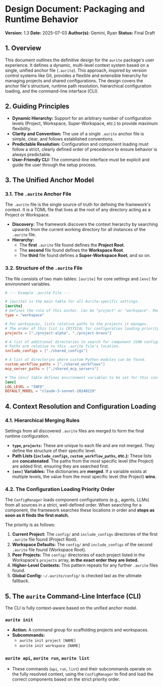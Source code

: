 # Design Document: Packaging and Runtime Behavior

**Version:** 1.3
**Date:** 2025-07-03
**Author(s):** Gemini, Ryan
**Status:** Final Draft

## 1. Overview

This document outlines the definitive design for the `aurite` package's user experience. It defines a dynamic, multi-level context system based on a single, unified anchor file (`.aurite`). This approach, inspired by version control systems like Git, provides a flexible and extensible hierarchy for managing projects and shared configurations. The design covers the anchor file's structure, runtime path resolution, hierarchical configuration loading, and the command-line interface (CLI).

## 2. Guiding Principles

*   **Dynamic Hierarchy:** Support for an arbitrary number of configuration levels (Project, Workspace, Super-Workspace, etc.) to provide maximum flexibility.
*   **Clarity and Convention:** The use of a single `.aurite` anchor file is simple, clear, and follows established conventions.
*   **Predictable Resolution:** Configuration and component loading must follow a strict, clearly defined order of precedence to ensure behavior is always predictable.
*   **User-Friendly CLI:** The command-line interface must be explicit and guide the user through the setup process.

## 3. The Unified Anchor Model

### 3.1. The `.aurite` Anchor File

The `.aurite` file is the single source of truth for defining the framework's context. It is a TOML file that lives at the root of any directory acting as a Project or Workspace.

*   **Discovery:** The framework discovers the context hierarchy by searching upwards from the current working directory for all instances of the `.aurite` file.
*   **Hierarchy:**
    *   The **first** `.aurite` file found defines the **Project Root**.
    *   The **second** file found defines the **Workspace Root**.
    *   The **third** file found defines a **Super-Workspace Root**, and so on.

### 3.2. Structure of the `.aurite` File

The file consists of two main tables: `[aurite]` for core settings and `[env]` for environment variables.

```toml
# --- Example .aurite File ---

# [aurite] is the main table for all Aurite-specific settings.
[aurite]
# Defines the role of this anchor. Can be "project" or "workspace". Required.
type = "workspace"

# For workspaces, lists relative paths to the projects it manages.
# The order of this list is CRITICAL for configuration loading priority.
projects = ["./project-alpha", "./project-bravo"]

# A list of additional directories to search for component JSON configurations.
# Paths are relative to this .aurite file's location.
include_configs = ["./shared_configs"]

# A list of directories where custom Python modules can be found.
custom_workflow_paths = ["./shared_workflows"]
mcp_server_paths = ["./shared_mcp_servers"]

# The [env] table defines environment variables to be set for this context.
[env]
LOG_LEVEL = "INFO"
DEFAULT_MODEL = "claude-3-sonnet-20240229"
```

## 4. Context Resolution and Configuration Loading

### 4.1. Hierarchical Merging Rules

Settings from all discovered `.aurite` files are merged to form the final runtime configuration.

*   **`type`, `projects`:** These are unique to each file and are not merged. They define the structure of their specific level.
*   **Path Lists (`include_configs`, `custom_workflow_paths`, etc.):** These lists are **concatenated**. The paths from the most specific level (the Project) are added first, ensuring they are searched first.
*   **`[env]` Variables:** The dictionaries are **merged**. If a variable exists at multiple levels, the value from the most specific level (the Project) **wins**.

### 4.2. The Configuration Loading Priority Order

The `ConfigManager` loads component configurations (e.g., agents, LLMs) from all sources in a strict, well-defined order. When searching for a component, the framework searches these locations in order and **stops as soon as it finds the first match.**

The priority is as follows:

1.  **Current Project:** The `config/` and `include_configs` directories of the first `.aurite` file found (Project Root).
2.  **Workspace Defaults:** The `config/` and `include_configs` of the second `.aurite` file found (Workspace Root).
3.  **Peer Projects:** The `config/` directories of each project listed in the Workspace's `projects` array, **in the exact order they are listed.**
4.  **Higher-Level Contexts:** This pattern repeats for any further `.aurite` files found.
5.  **Global Config:** `~/.aurite/config/` is checked last as the ultimate fallback.

## 5. The `aurite` Command-Line Interface (CLI)

The CLI is fully context-aware based on the unified anchor model.

### `aurite init`
*   **Action:** A command group for scaffolding projects and workspaces.
*   **Subcommands:**
    *   `aurite init project [NAME]`
    *   `aurite init workspace [NAME]`

### `aurite api`, `aurite run`, `aurite list`
*   These commands (`api`, `run`, `list`) and their subcommands operate on the fully resolved context, using the `ConfigManager` to find and load the correct components based on the strict priority order.
